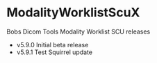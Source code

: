 # ModalityWorklistScuX
Bobs Dicom Tools Modality Worklist SCU releases 
* v5.9.0 Initial beta release
* v5.9.1 Test Squirrel update
